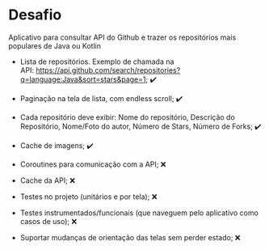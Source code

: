 # Desafio

  Aplicativo para consultar API do Github e trazer os repositórios mais populares de Java ou Kotlin 
  
  * Lista de repositórios. Exemplo de chamada na API: https://api.github.com/search/repositories?q=language:Java&sort=stars&page=1; :heavy_check_mark:
  * Paginação na tela de lista, com endless scroll; :heavy_check_mark:
  * Cada repositório deve exibir: Nome do repositório, Descrição do Repositório, 
  Nome/Foto do autor, Número de Stars, Número de Forks; :heavy_check_mark:
  * Cache de imagens; :heavy_check_mark:
  
  * Coroutines para comunicação com a API; :x:
  * Cache da API; :x:
  * Testes no projeto (unitários e por tela); :x:
  * Testes instrumentados/funcionais (que naveguem pelo aplicativo como casos de uso);  :x:
  * Suportar mudanças de orientação das telas sem perder estado; :x:  
    
  
